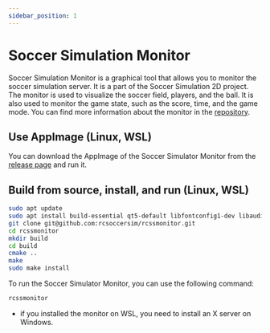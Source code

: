 ```yaml
---
sidebar_position: 1
---
```


# Soccer Simulation Monitor

Soccer Simulation Monitor is a graphical tool that allows you to monitor the soccer simulation server. It is a part of the Soccer Simulation 2D project. The monitor is used to visualize the soccer field, players, and the ball. It is also used to monitor the game state, such as the score, time, and the game mode. You can find more information about the monitor in the [repository](https://github.com/rcsoccersim/rcssmonitor).

## Use AppImage (Linux, WSL)

You can download the AppImage of the Soccer Simulator Monitor from the [release page](https://github.com/rcsoccersim/rcssmonitor/releases) and run it.

## Build from source, install, and run (Linux, WSL)

```bash
sudo apt update
sudo apt install build-essential qt5-default libfontconfig1-dev libaudio-dev libxt-dev libglib2.0-dev libxi-dev libxrender-dev git
git clone git@github.com:rcsoccersim/rcssmonitor.git
cd rcssmonitor
mkdir build
cd build
cmake ..
make
sudo make install
```

To run the Soccer Simulator Monitor, you can use the following command:

```bash
rcssmonitor
```

- if you installed the monitor on WSL, you need to install an X server on Windows.


